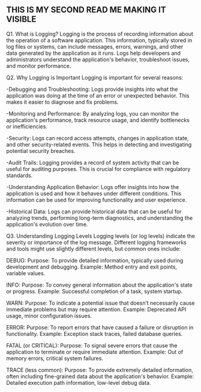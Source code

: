 THIS IS MY SECOND READ ME MAKING IT VISIBLE
-----------------------------------------------
Q1. What is Logging?
Logging is the process of recording information about the operation of a software application. This information,
typically stored in log files or systems, can include messages, errors, warnings, and other data generated by the application as it runs.
 Logs help developers and administrators understand the application's behavior, troubleshoot issues, and monitor performance.

Q2. Why Logging is Important
Logging is important for several reasons:

-Debugging and Troubleshooting:
Logs provide insights into what the application was doing at the time of an error or unexpected behavior. 
This makes it easier to diagnose and fix problems.

-Monitoring and Performance:
By analyzing logs, you can monitor the application's performance, track resource usage,
and identify bottlenecks or inefficiencies.

-Security:
Logs can record access attempts, changes in application state, and other security-related events.
This helps in detecting and investigating potential security breaches.

-Audit Trails:
Logging provides a record of system activity that can be useful for auditing purposes. 
This is crucial for compliance with regulatory standards.

-Understanding Application Behavior:
Logs offer insights into how the application is used and how it behaves under different conditions. 
This information can be used for improving functionality and user experience.

-Historical Data:
Logs can provide historical data that can be useful for analyzing trends, performing long-term diagnostics, 
and understanding the application's evolution over time.

Q3. Understanding Logging Levels
Logging levels (or log levels) indicate the severity or importance of the log message. Different logging frameworks
and tools might use slightly different levels, but common ones include:

DEBUG:
Purpose: To provide detailed information, typically used during development and debugging.
Example: Method entry and exit points, variable values.

INFO:
Purpose: To convey general information about the application's state or progress.
Example: Successful completion of a task, system startup.

WARN:
Purpose: To indicate a potential issue that doesn’t necessarily cause immediate problems but may require attention.
Example: Deprecated API usage, minor configuration issues.

ERROR:
Purpose: To report errors that have caused a failure or disruption in functionality.
Example: Exception stack traces, failed database queries.

FATAL (or CRITICAL):
Purpose: To signal severe errors that cause the application to terminate or require immediate attention.
Example: Out of memory errors, critical system failures.

TRACE (less common):
Purpose: To provide extremely detailed information, often including fine-grained data about the application's behavior.
Example: Detailed execution path information, low-level debug data.

